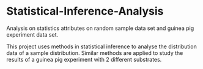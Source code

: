 # Statistical-Inference-Analysis
Analysis on statistics attributes on random sample data set and guinea pig experiment data set.

This project uses methods in statistical inference to analyse the distribution data of a sample distribution. 
Similar methods are applied to study the results of a guinea pig experiment with 2 different substrates.
